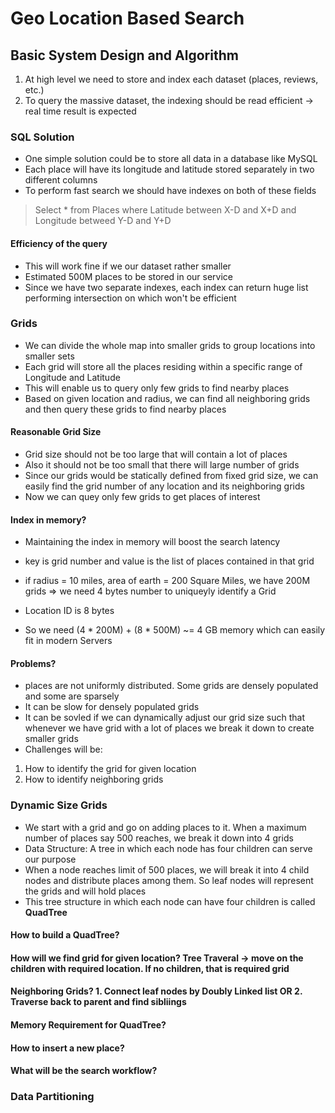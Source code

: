 # Geo Location Based Search

## Basic System Design and Algorithm
1. At high level we need to store and index each dataset (places, reviews, etc.)
2. To query the massive dataset, the indexing should be read efficient -> real time result is expected

### SQL Solution
- One simple solution could be to store all data in a database like MySQL
- Each place will have its longitude and latitude stored separately in two different columns
- To perform fast search we should have indexes on both of these fields

> Select * from Places where Latitude between X-D and X+D and Longitude betweed Y-D and Y+D

#### Efficiency of the query
- This will work fine if we our dataset rather smaller
- Estimated 500M places to be stored in our service
- Since we have two separate indexes, each index can return huge list performing intersection on which won't be efficient

### Grids
- We can divide the whole map into smaller grids to group locations into smaller sets
- Each grid will store all the places residing within a specific range of Longitude and Latitude
- This will enable us to query only few grids to find nearby places
- Based on given location and radius, we can find all neighboring grids and then query these grids to find nearby places

#### Reasonable Grid Size
- Grid size should not be too large that will contain a lot of places
- Also it should not be too small that there will large number of grids
- Since our grids would be statically defined from fixed grid size, we can easily find the grid number of any location and its neighboring grids
- Now we can quey only few grids to get places of interest

#### Index in memory?
- Maintaining the index in memory will boost the search latency
- key is grid number and value is the list of places contained in that grid

- if radius = 10 miles, area of earth = 200 Square Miles, we have 200M grids => we need 4 bytes number to uniqueyly identify a Grid
- Location ID is 8 bytes
- So we need (4 * 200M) + (8 * 500M) ~= 4 GB memory which can easily fit in modern Servers

#### Problems?
- places are not uniformly distributed. Some grids are densely populated and some are sparsely
- It can be slow for densely populated grids
- It can be sovled if we can dynamically adjust our grid size such that whenever we have grid with a lot of places we break it down to create smaller grids
- Challenges will be:
1. How to identify the grid for given location
2. How to identify neighboring grids

### Dynamic Size Grids
- We start with a grid and go on adding places to it. When a maximum number of places say 500 reaches, we break it down into 4 grids
- Data Structure: A tree in which each node has four children can serve our purpose 
- When a node reaches limit of 500 places, we will break it into 4 child nodes and distribute places among them. So leaf nodes will represent the grids and will hold places
- This tree structure in which each node can have four children is called __QuadTree__

#### How to build a QuadTree?
#### How will we find grid for given location? Tree Traveral -> move on the children with required location. If no children, that is required grid
#### Neighboring Grids? 1. Connect leaf nodes by Doubly Linked list OR 2. Traverse back to parent and find sibliings

#### Memory Requirement for QuadTree?

#### How to insert a new place?
#### What will be the search workflow?

### Data Partitioning